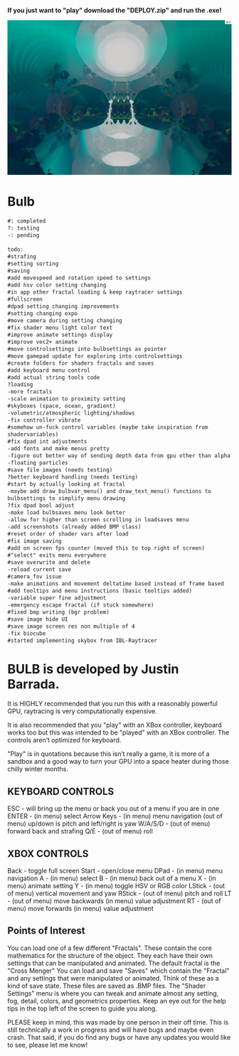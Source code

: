 **********If you just want to "play" download the "DEPLOY.zip" and run the .exe!**********

![demo](https://github.com/JBarrada/Bulb/blob/master/demo.png)

# Bulb

```
#: completed
?: testing
-: pending

todo:
#strafing
#setting sorting
#saving
#add movespeed and rotation speed to settings
#add hsv color setting changing
#in app other fractal loading & keep raytracer settings
#fullscreen
#dpad setting changing improvements
#setting changing expo
#move camera during setting changing
#fix shader menu light color text
#improve animate settings display
#improve vec2+ animate 
#move controlsettings into bulbsettings as pointer
#move gamepad update for exploring into controlsettings
#create folders for shaders fractals and saves
#add keyboard menu control
#add actual string tools code
?loading
-more fractals
-scale animation to proximity setting
#skyboxes (space, ocean, gradient)
-volumetric/atmospheric lighting/shadows 
-fix controller vibrate
#somehow un-fuck control variables (maybe take inspiration from shadervariables)
#fix dpad int adjustments
-add fonts and make menus pretty
-figure out better way of sending depth data from gpu other than alpha
-floating particles
#save file images (needs testing)
?better keyboard handling (needs testing)
#start by actually looking at fractal
-maybe add draw_bulbvar_menu() and draw_text_menu() functions to bulbsettings to simplify menu drawing
?fix dpad bool adjust
-make load bulbsaves menu look better
-allow for higher than screen scrolling in loadsaves menu
-add screenshots (already added BMP class)
#reset order of shader vars after load
#fix image saving
#add on screen fps counter (moved this to top right of screen)
#"select" exits menu everywhere
#save overwrite and delete
-reload current save
#camera_fov issue
-make animations and movement deltatime based instead of frame based
#add tooltips and menu instructions (basic tooltips added)
-variable super fine adjustment
-emergency escape fractal (if stuck somewhere)
#fixed bmp writing (bgr problem)
#save image hide UI
#save image screen res non multiple of 4
-fix biocube
#started implementing skybox from IBL-Raytracer
```


# BULB is developed by Justin Barrada.

It is HIGHLY recommended that you run this with a reasonably powerful GPU, raytracing is very computationally expensive.

It is also recommended that you "play" with an XBox controller, keyboard works too but this was intended to be "played" with an XBox controller. The controls aren’t optimized for keyboard.

"Play" is in quotations because this isn’t really a game, it is more of a sandbox and a good way to turn your GPU into a space heater during those chilly winter months.


## KEYBOARD CONTROLS
ESC 			- will bring up the menu or back you out of a menu if you are in one
ENTER			- (in menu) select
Arrow Keys 		- (in menu) menu navigation (out of menu) up/down is pitch and left/right is yaw
W/A/S/D 		- (out of menu) forward back and strafing
Q/E				- (out of menu) roll

## XBOX CONTROLS
Back 			- toggle full screen
Start 			- open/close menu
DPad 			- (in menu) menu navigation
A 				- (in menu) select
B 				- (in menu) back out of a menu
X				- (in menu) animate setting
Y				- (in menu) toggle HSV or RGB color
LStick 			- (out of menu) vertical movement and yaw
RStick 			- (out of menu) pitch and roll
LT 				- (out of menu) move backwards (in menu) value adjustment
RT 				- (out of menu) move forwards (in menu) value adjustment


## Points of Interest
You can load one of a few different "Fractals". These contain the core mathematics for the structure of the object. They each have their own settings that can be manipulated and animated. The default fractal is the "Cross Menger"
You can load and save "Saves" which contain the "Fractal" and any settings that were manipulated or animated. Think of these as a kind of save state. These files are saved as .BMP files.
The "Shader Settings" menu is where you can tweak and animate almost any setting, fog, detail, colors, and geometrics properties. Keep an eye out for the help tips in the top left of the screen to guide you along.


PLEASE keep in mind, this was made by one person in their off time. This is still technically a work in progress and will have bugs and maybe even crash. That said, if you do find any bugs or have any updates you would like to see, please let me know!
